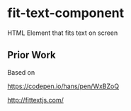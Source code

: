 # fit-text-component
HTML Element that fits text on screen

## Prior Work

Based on 

https://codepen.io/hans/pen/WxBZoQ

http://fittextjs.com/

